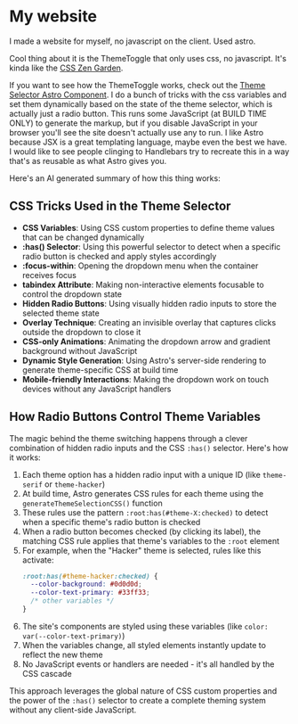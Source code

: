 # My website

I made a website for myself, no javascript on the client. Used astro.

Cool thing about it is the ThemeToggle that only uses css, no javascript. It's kinda like the [CSS Zen Garden](https://csszengarden.com/). 

If you want to see how the ThemeToggle works, check out the [Theme Selector Astro Component](https://github.com/matthewdavi/my-website/blob/main/src/components/ThemeSelector.astro). I do a bunch of tricks with the css variables and set them dynamically based on the state of the theme selector, which is actually just a radio button. This runs some JavaScript (at BUILD TIME ONLY) to generate the markup, but if you disable JavaScript in your browser you'll see the site doesn't actually use any to run. I like Astro because JSX is a great templating language, maybe even the best we have. I would like to see people clinging to Handlebars try to recreate this in a way that's as reusable as what Astro gives you.

Here's an AI generated summary of how this thing works:

## CSS Tricks Used in the Theme Selector

* **CSS Variables**: Using CSS custom properties to define theme values that can be changed dynamically
* **:has() Selector**: Using this powerful selector to detect when a specific radio button is checked and apply styles accordingly
* **:focus-within**: Opening the dropdown menu when the container receives focus
* **tabindex Attribute**: Making non-interactive elements focusable to control the dropdown state
* **Hidden Radio Buttons**: Using visually hidden radio inputs to store the selected theme state
* **Overlay Technique**: Creating an invisible overlay that captures clicks outside the dropdown to close it
* **CSS-only Animations**: Animating the dropdown arrow and gradient background without JavaScript
* **Dynamic Style Generation**: Using Astro's server-side rendering to generate theme-specific CSS at build time
* **Mobile-friendly Interactions**: Making the dropdown work on touch devices without any JavaScript handlers

## How Radio Buttons Control Theme Variables

The magic behind the theme switching happens through a clever combination of hidden radio inputs and the CSS `:has()` selector. Here's how it works:

1. Each theme option has a hidden radio input with a unique ID (like `theme-serif` or `theme-hacker`)
2. At build time, Astro generates CSS rules for each theme using the `generateThemeSelectionCSS()` function
3. These rules use the pattern `:root:has(#theme-X:checked)` to detect when a specific theme's radio button is checked
4. When a radio button becomes checked (by clicking its label), the matching CSS rule applies that theme's variables to the `:root` element
5. For example, when the "Hacker" theme is selected, rules like this activate:
   ```css
   :root:has(#theme-hacker:checked) {
     --color-background: #0d0d0d;
     --color-text-primary: #33ff33;
     /* other variables */
   }
   ```
6. The site's components are styled using these variables (like `color: var(--color-text-primary)`)
7. When the variables change, all styled elements instantly update to reflect the new theme
8. No JavaScript events or handlers are needed - it's all handled by the CSS cascade

This approach leverages the global nature of CSS custom properties and the power of the `:has()` selector to create a complete theming system without any client-side JavaScript.
